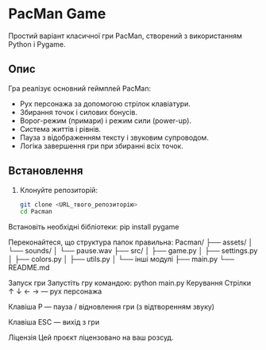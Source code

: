 # PacMan Game

Простий варіант класичної гри PacMan, створений з використанням Python і Pygame.

## Опис

Гра реалізує основний геймплей PacMan:
- Рух персонажа за допомогою стрілок клавіатури.
- Збирання точок і силових бонусів.
- Ворог-режим (примари) і режим сили (power-up).
- Система життів і рівнів.
- Пауза з відображенням тексту і звуковим супроводом.
- Логіка завершення гри при збиранні всіх точок.

## Встановлення

1. Клонуйте репозиторій:
   ```bash
   git clone <URL_твого_репозиторію>
   cd Pacman

Встановіть необхідні бібліотеки:
pip install pygame

Переконайтеся, що структура папок правильна:
Pacman/
├── assets/
│   └── sounds/
│       └── pause.wav
├── src/
│   ├── game.py
│   ├── settings.py
│   ├── colors.py
│   ├── utils.py
│   └── інші модулі
├── main.py
└── README.md

Запуск гри
Запустіть гру командою:
python main.py
Керування
Стрілки ↑ ↓ ← → — рух персонажа

Клавіша P — пауза / відновлення гри (з відтворенням звуку)

Клавіша ESC — вихід з гри

Ліцензія
Цей проєкт ліцензовано на ваш розсуд.
